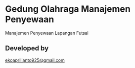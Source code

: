 # Gedung Olahraga Manajemen Penyewaan
 Manajemen Penyewaan Lapangan Futsal

 ## Developed by
 ekoaprilianto925@gmail.com 
